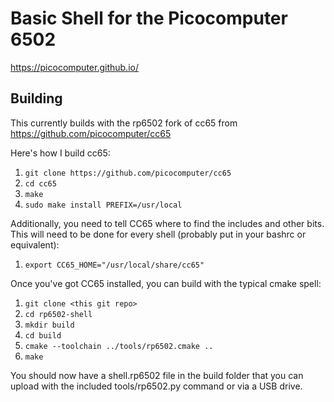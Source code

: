 # Basic Shell for the Picocomputer 6502
https://picocomputer.github.io/

## Building
This currently builds with the rp6502 fork of cc65 from https://github.com/picocomputer/cc65

Here's how I build cc65:
1. `git clone https://github.com/picocomputer/cc65`
2. `cd cc65`
3. `make`
4. `sudo make install PREFIX=/usr/local`

Additionally, you need to tell CC65 where to find the includes and other bits. This will
need to be done for every shell (probably put in your bashrc or equivalent):
1. `export CC65_HOME="/usr/local/share/cc65"`

Once you've got CC65 installed, you can build with the typical cmake spell:
1. `git clone <this git repo>`
2. `cd rp6502-shell`
3. `mkdir build`
4. `cd build`
5. `cmake --toolchain ../tools/rp6502.cmake ..`
6. `make`

You should now have a shell.rp6502 file in the build folder that you can upload with the
included tools/rp6502.py command or via a USB drive.


